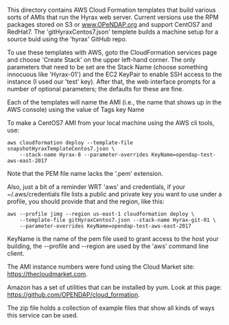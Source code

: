 
This directory contains AWS Cloud Formation templates that build
various sorts of AMIs that run the Hyrax web server. Current versions
use the RPM packages stored on S3 or www.OPeNDAP.org and support
CentOS7 and RedHat7. The 'gitHyraxCentos7.json' templete builds a 
machine setup for a source buid using the 'hyrax' GitHub repo.

To use these templates with AWS, goto the CloudFormation services page
and choose 'Create Stack' on the upper left-hand corner. The only
parameters that need to be set are the Stack Name (choose something
innocuous like 'Hyrax-01') and the EC2 KeyPair to enable SSH access to
the instance (I used our 'test' key). After that, the web interface
prompts for a number of optional parameters; the defaults for these
are fine.

Each of the templates will name the AMI (i.e., the name that shows up
in the AWS console) using the value of Tags key Name

To make a CentOS7 AMI from your local machine using the AWS cli tools,
use:

    aws cloudformation deploy --template-file snapshotHyraxTemplateCentos7.json \
        --stack-name Hyrax-8 --parameter-overrides KeyName=opendap-test-aws-east-2017

Note that the PEM file name lacks the '.pem' extension.

Also, just a bit of a reminder WRT 'aws' and credentials, if your ~/.aws/credentials
file lists a public and private key you want to use under a profile, you should
provide that and the region, like this:

    aws --profile jimg --region us-east-1 cloudformation deploy \
        --template-file gitHyraxCentos7.json --stack-name Hyrax-git-01 \
        --parameter-overrides KeyName=opendap-test-aws-east-2017
        
KeyName is the name of the pem file used to grant access to the host your building,
the --profile and --region are used by the 'aws' command line client.

The AMI instance numbers were fund using the Cloud Market site:
https://thecloudmarket.com. 

Amazon has a set of utilities that can be installed by yum. Look at this
page: https://github.com/OPENDAP/cloud_formation.

The zip file holds a collection of example files that show all kinds
of ways this service can be used.

